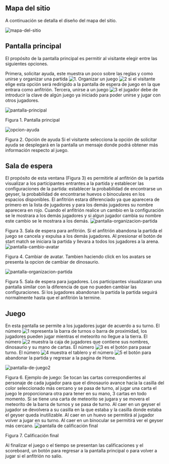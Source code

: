## Mapa del sitio

A continuación se detalla el diseño del mapa del sitio.

![mapa-del-sitio](./wireframes/Aldeser-site-map.svg)

## Pantalla principal

El propósito de la pantalla principal es permitir al visitante elegir entre las siguientes opciones. 

Primera, solicitar ayuda, este muestra un poco sobre las reglas y como unirse y organizar una partida ![1](./numbers/1.svg). Organizar un juego ![2](./numbers/2.svg) si el visitante elige esta opción será redirigido a la pantalla de espera de juego en la que entrara como anfitrión. Tercera, unirse a un juego ![3](./numbers/3.svg) el jugador debe de introducir la clave de algún juego ya iniciado para poder unirse y jugar con otros jugadores. 

![pantalla-principal](./wireframes/home.svg)

Figura 1. Pantalla principal


![opcion-ayuda](./wireframes/help.svg)

 Figura 2. Opción de ayuda
Si el visitante selecciona la opción de solicitar ayuda se desplegará en la pantalla un mensaje donde podrá obtener más información respecto al juego.

## Sala de espera

El propósito de esta ventana (Figura 3) es permitirle al anfitrión de la partida visualizar a los participantes entrantes a la partida y establecer las configuraciones de la partida: establecer la probabilidad de encontrarse un geyser, la probabilidad de encontrarse huevos o binoculares en los espacios disponibles. 
El anfitrión estara diferenciado ya que aparecera de primero en la lista de jugadores y para los demás jugadores su nombre aparecera en rojo. Cuando el anfitrión realice un cambio en la configuración se le mostrara a los demás jugadores y si algun jugador cambia su nombre este cambio se le mostrara a los demás.
![pantalla-organizacion-partida](./wireframes/waiting-roomHost.svg)


Figura 3. Sala de espera para anfitrión.
Si el anfitrión abandona la partida el juego se cancela y expulsa a los demás jugadores. Al presionar el botón de start match se iniciara la partida y llevara a todos los jugadores a la arena.
![pantalla-cambio-avatar](./wireframes/DinoChoose.svg)

Figura 4. Cambiar de avatar.
Tambien haciendo click en los avatars se presenta la opcion de cambiar de dinosaurio. 

![pantalla-organizacion-partida](./wireframes/waiting-roomPlayer.svg)

Figura 5. Sala de espera para jugadores.
Los participantes visualizaran una pantalla similar con la diferencia de que no pueden cambiar las configuraciones.
Si los jugadores abandonan la partida la partida seguirá normalmente hasta que el anfitrión la termine.
## Juego

En esta pantalla se permite a los jugadores jugar de acuerdo a su turno. El número ![1](./numbers/1.svg) representa la barra de turnos o barra de proximidad, los jugadores pueden jugar mientras el meteorito no llegue a la tierra. El número ![2](./numbers/2.svg) muestra la caja de jugadores que contiene sus nombres, dinosaurio y su mano de cartas. El número ![3](./numbers/3.svg) es el botón para pasar turno. El número ![4](./numbers/4.svg) muestra el tablero y el número ![5](./numbers/5.svg) el botón para abandonar la partida y regresar a la pagina de Home.


![pantalla-de-juego2](./wireframes/board.svg)

Figura 6.  Ejemplo de juego: 
Se tocan las cartas correspondientes al personaje de cada jugador para que el dinosaurio avance hacia la casilla del color seleccionado más cercano y se pasa de turno, al jugar una carta el juego le proporcionara otra para tener en su mano, 3 cartas en todo momento.
Si se tiene una carta de meteorito se jugara y se movera el meteorito de la barra de turnos y se pasa de turno.
 Al caer en un geyser el jugador se devolvera a su casilla en la que estaba y la casilla donde estaba el geyser queda inutilizable.
 Al caer en un huevo se permitirá al jugador volver a jugar en su turno.
 Al caer en un binocular se permitirá ver el geyser más cercano.
![pantalla de calificación final](./wireframes/after-match.svg)

Figura 7. Calificación final

Al finalizar el juego o el tiempo se presentan las calificaciones y el scoreboard, un botón para regresar a la pantalla principal o para volver a jugar si el anfitrión no salio.
